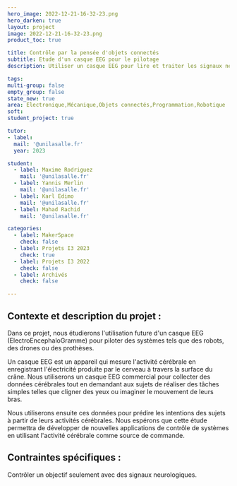 ```yaml
---
hero_image: 2022-12-21-16-32-23.png
hero_darken: true
layout: project
image: 2022-12-21-16-32-23.png
product_toc: true

title: Contrôle par la pensée d'objets connectés
subtitle: Etude d'un casque EEG pour le pilotage
description: Utiliser un casque EEG pour lire et traiter les signaux neurologiques pour les interfaces avec des objectifs contrôlables.

tags: 
multi-group: false
empty_group: false
state_new: true
area: Electronique,Mécanique,Objets connectés,Programmation,Robotique
soft: 
student_project: true

tutor:
- label: 
  mail: '@unilasalle.fr'
  year: 2023

student:
  - label: Maxime Rodriguez
    mail: '@unilasalle.fr'
  - label: Yannis Merlin
    mail: '@unilasalle.fr'
  - label: Karl Edimo
    mail: '@unilasalle.fr'
  - label: Mahad Rachid
    mail: '@unilasalle.fr'

categories:
  - label: MakerSpace
    check: false
  - label: Projets I3 2023
    check: true
  - label: Projets I3 2022
    check: false
  - label: Archivés
    check: false

---
```


## Contexte et description du projet :

Dans ce projet, nous étudierons l'utilisation future d'un casque EEG (ElectroEncephaloGramme) pour piloter des systèmes tels que des robots, des drones ou des prothèses. 

Un casque EEG est un appareil qui mesure l'activité cérébrale en enregistrant l'électricité produite par le cerveau à travers la surface du crâne. Nous utiliserons un casque EEG commercial pour collecter des données cérébrales tout en demandant aux sujets de réaliser des tâches simples telles que cligner des yeux ou imaginer le mouvement de leurs bras. 

Nous utiliserons ensuite ces données pour prédire les intentions des sujets à partir de leurs activités cérébrales. Nous espérons que cette étude permettra de développer de nouvelles applications de contrôle de systèmes en utilisant l'activité cérébrale comme source de commande.

## Contraintes spécifiques :

Contrôler un objectif seulement avec des signaux neurologiques.
